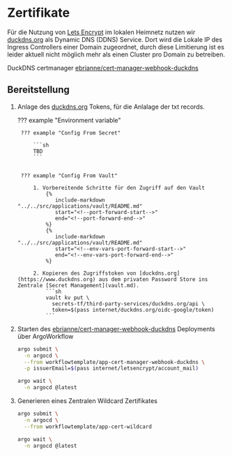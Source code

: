 # Zertifikate

Für die Nutzung von [Lets Encrypt](https://letsencrypt.org/) im lokalen Heimnetz nutzen wir [duckdns.org](https://www.duckdns.org) als Dynamic DNS (DDNS) Service. Dort wird die Lokale IP des Ingress Controllers einer Domain zugeordnet, durch diese Limitierung ist es leider aktuell nicht möglich mehr als einen Cluster pro Domain zu betreiben. 


DuckDNS certmanager  [ebrianne/cert-manager-webhook-duckdns](https://github.com/ebrianne/cert-manager-webhook-duckdns/)


## Bereitstellung

1. Anlage des [duckdns.org](https://www.duckdns.org/) Tokens, für die Anlalage der txt records.


    ??? example "Environment variable"

        ??? example "Config From Secret"

            ```sh
            TBD
            ```


        ??? example "Config From Vault"

            1. Vorbereitende Schritte für den Zugriff auf den Vault
                {%
                   include-markdown "../../src/applications/vault/README.md"
                   start="<!--port-forward-start-->"
                   end="<!--port-forward-end-->"
                %}
                {%
                   include-markdown "../../src/applications/vault/README.md"
                   start="<!--env-vars-port-forward-start-->"
                   end="<!--env-vars-port-forward-end-->"
                %}

            2. Kopieren des Zugriffstoken von [duckdns.org](https://www.duckdns.org) aus dem privaten Password Store ins Zentrale [Secret Management](vault.md).
                ```sh
                vault kv put \
                  secrets-tf/third-party-services/duckdns.org/api \
                  token=$(pass internet/duckdns.org/oidc-google/token)
                ```

2. Starten des [ebrianne/cert-manager-webhook-duckdns](https://github.com/ebrianne/cert-manager-webhook-duckdns/) Deployments über ArgoWorkflow 

    ```sh
    argo submit \
      -n argocd \
      --from workflowtemplate/app-cert-manager-webhook-duckdns \
      -p issuerEmail=$(pass internet/letsencrypt/account_mail)
    ```

    ```sh
    argo wait \
      -n argocd @latest
    ```

3. Generieren eines Zentralen Wildcard Zertifikates

    ```sh
    argo submit \
      -n argocd \
      --from workflowtemplate/app-cert-wildcard
    ```

    ```sh
    argo wait \
      -n argocd @latest
    ```